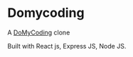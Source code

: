 # Domycoding

A [DoMyCoding](https://domycoding.com/) clone

Built with React js, Express JS, Node JS.
